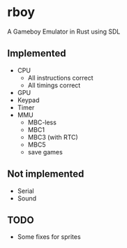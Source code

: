 rboy
====

A Gameboy Emulator in Rust using SDL

Implemented
-----------

* CPU
  - All instructions correct
  - All timings correct
* GPU
* Keypad
* Timer
* MMU
  - MBC-less
  - MBC1
  - MBC3 (with RTC)
  - MBC5
  - save games

Not implemented
---------------

* Serial
* Sound

TODO
----

* Some fixes for sprites
